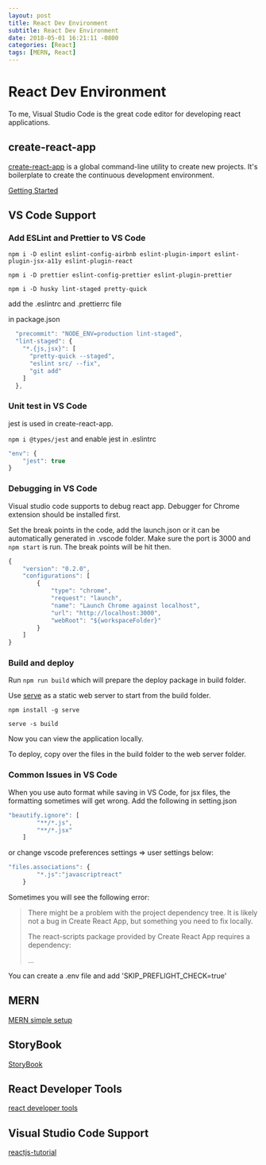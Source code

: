 ```yaml
---
layout: post
title: React Dev Environment
subtitle: React Dev Environment
date: 2018-05-01 16:21:11 -0800
categories: [React]
tags: [MERN, React]
---
```


# React Dev Environment

To me, Visual Studio Code is the great code editor for developing react applications.

## create-react-app

[create-react-app](https://github.com/facebook/create-react-app) is a global command-line utility to create new projects. It's boilerplate to create the continuous development environment.

[Getting Started](https://facebook.github.io/create-react-app/docs/getting-started)

## VS Code Support

### Add ESLint and Prettier to VS Code

`npm i -D eslint eslint-config-airbnb eslint-plugin-import eslint-plugin-jsx-a11y eslint-plugin-react`

`npm i -D prettier eslint-config-prettier eslint-plugin-prettier`

`npm i -D husky lint-staged pretty-quick`

add the .eslintrc and .prettierrc file

in package.json

```js
  "precommit": "NODE_ENV=production lint-staged",
  "lint-staged": {
    "*.{js,jsx}": [
      "pretty-quick --staged",
      "eslint src/ --fix",
      "git add"
    ]
  },
```

### Unit test in VS Code

jest is used in create-react-app.

`npm i @types/jest` and enable jest in .eslintrc

```js
"env": {
    "jest": true
}
```

### Debugging in VS Code

Visual studio code supports to debug react app. Debugger for Chrome extension should be installed first.

Set the break points in the code, add the launch.json or it can be automatically generated in .vscode folder. Make sure the port is 3000 and `npm start` is run. The break points will be hit then.

```js
{
    "version": "0.2.0",
    "configurations": [
        {
            "type": "chrome",
            "request": "launch",
            "name": "Launch Chrome against localhost",
            "url": "http://localhost:3000",
            "webRoot": "${workspaceFolder}"
        }
    ]
}
```

### Build and deploy

Run `npm run build` which will prepare the deploy package in build folder.

Use [serve](https://www.npmjs.com/package/serve) as a static web server to start from the build folder.

`npm install -g serve`

`serve -s build`

Now you can view the application locally.

To deploy, copy over the files in the build folder to the web server folder.

### Common Issues in VS Code

When you use auto format while saving in VS Code, for jsx files, the formatting sometimes will get wrong. Add the following in setting.json

```js
"beautify.ignore": [
        "**/*.js",
        "**/*.jsx"
    ]
```

or change vscode preferences settings => user settings below:

```js
"files.associations": {
        "*.js":"javascriptreact"
    }
```

Sometimes you will see the following error:

> There might be a problem with the project dependency tree.
> It is likely not a bug in Create React App, but something you need to fix locally.
>
> The react-scripts package provided by Create React App requires a dependency:
>
> ...

You can create a .env file and add 'SKIP_PREFLIGHT_CHECK=true'

## MERN

[MERN simple setup](https://github.com/shamahoque/mern-simplesetup)

## StoryBook

[StoryBook](https://storybook.js.org/basics/introduction/)

## React Developer Tools

[react developer tools](https://chrome.google.com/webstore/detail/react-developer-tools/fmkadmapgofadopljbjfkapdkoienihi?hl=en)

## Visual Studio Code Support

[reactjs-tutorial](https://code.visualstudio.com/docs/nodejs/reactjs-tutorial)
